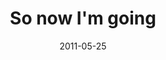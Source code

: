 ---
layout: base.njk
title : 'So now I&#39;m going' 
view_title : 'So now I&#39;m going' 
year : '2011' 
date : '2011-05-25' 
img_file : '/drawing/sonowimgoing.png' 
html_file : 'sonowimgoing' 
next_html : 'iloveyourdeadbirdeyesinthemorning.html' 
year_order : '24' 
permalink : "title/{{html_file}}.html"
---